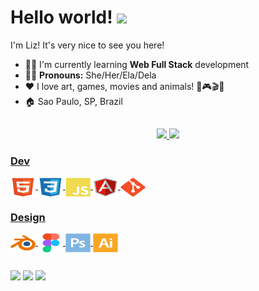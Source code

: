 <!-- Profile page - github
-->

<h1 aling="left">Hello world! <img src="https://media4.giphy.com/media/fo2dhRTmaULbStoFkX/giphy.gif?cid=ecf05e4723neb574c9ix82tousy5ujwa1ai0k46t1an52l9q&rid=giphy.gif&ct=s" height="40px"></h1>
<p aling="left">I'm Liz! It's very nice to see you here!</p>

- 👩‍🎓 I'm currently learning <b>Web Full Stack</b> development
- 🏳️‍🌈 <b>Pronouns:</b> She/Her/Ela/Dela
- ❤️ I love art, games, movies and animals! 🎨🎮🎬🐇
- 🏠 Sao Paulo, SP, Brazil

##

<div align="center">
  <p></p>
  <a href="https://github.com/amarilisc">
  <img height="150em" src="https://github-readme-stats.vercel.app/api?username=amarilisc&show_icons=true&theme=dracula&include_all_commits=true&count_private=true"/>
  <img height="150em" src="https://github-readme-stats.vercel.app/api/top-langs/?username=amarilisc&layout=compact&langs_count=7&theme=dracula"/>
</div>

<h3>Dev</h3>
<div align="left">
<img align="center" alt="Amarilis-HTML" height="30" width="40" src="https://raw.githubusercontent.com/devicons/devicon/master/icons/html5/html5-original.svg">
<img align="center" alt="Amarilis-CSS" height="30" width="40" src="https://raw.githubusercontent.com/devicons/devicon/master/icons/css3/css3-original.svg">
<img align="center" alt="Amarilis-Js" height="30" width="40" src="https://raw.githubusercontent.com/devicons/devicon/master/icons/javascript/javascript-plain.svg">
<img align="center" alt="Amarilis-Angularjs" height="30" width="40" src="https://raw.githubusercontent.com/devicons/devicon/1119b9f84c0290e0f0b38982099a2bd027a48bf1/icons/angularjs/angularjs-original.svg">
<img align="center" alt="Amarilis-Git" height="30" width="40" src="https://raw.githubusercontent.com/devicons/devicon/1119b9f84c0290e0f0b38982099a2bd027a48bf1/icons/git/git-original.svg">
</div>
  
<h3>Design</h3>
<div align="left">
  <img align="center" alt="Amarilis-blender" height="30" width="40" src="https://raw.githubusercontent.com/devicons/devicon/1119b9f84c0290e0f0b38982099a2bd027a48bf1/icons/blender/blender-original.svg">
  <img align="center" alt="Amarilis-figma" height="30" width="40" src="https://raw.githubusercontent.com/devicons/devicon/1119b9f84c0290e0f0b38982099a2bd027a48bf1/icons/figma/figma-original.svg">
  <img align="center" alt="Amarilis-ps" height="30" width="40" src="https://raw.githubusercontent.com/devicons/devicon/1119b9f84c0290e0f0b38982099a2bd027a48bf1/icons/photoshop/photoshop-plain.svg">
  <img align="center" alt="Amarilis-ai" height="30" width="40" src="https://raw.githubusercontent.com/devicons/devicon/1119b9f84c0290e0f0b38982099a2bd027a48bf1/icons/illustrator/illustrator-plain.svg">
</div>

<h2></h2>
<div align="left">
<p></p>
<a href = "mailto:amarilisc.x@gmail.com"><img src="https://img.shields.io/badge/-Gmail-%23333?style=for-the-badge&logo=gmail&logoColor=white" target="_blank"></a>
  <a href="https://www.linkedin.com/in/amarilis-caccia-75268096/" target="_blank"><img src="https://img.shields.io/badge/-LinkedIn-%230077B5?style=for-the-badge&logo=linkedin&logoColor=white" target="_blank"></a>
    <a href="https://twitter.com/lizziepex" target="_blank">
    <img src="https://img.shields.io/badge/Twitter-1DA1F2?style=for-the-badge&logo=twitter&logoColor=white" target="_blank">
  </a>
</div>
